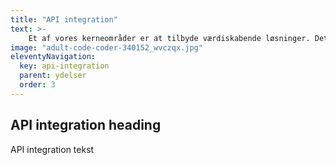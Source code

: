 ```yaml
---
title: "API integration"
text: >-
    Et af vores kerneområder er at tilbyde værdiskabende løsninger. Det kunne blandt andet være automatisk bogføring af webordrer. Som instrument til at udføre dette kommer API udvikling og integration ind i billedet.<br><br>Vi udvikler gerne op mod en eksisterende API i forbindelse med en integration mellem din virksomheds systemer. Vi kan også bistå med udviklingen af din API. Da integrationer er der hvor din virksomhed kan spare rigtig meget tid, er det en af vores mest efterspurgte ydelser.
image: "adult-code-coder-340152_wvczqx.jpg"
eleventyNavigation:
  key: api-integration
  parent: ydelser
  order: 3
---
```


## API integration heading

API integration tekst
